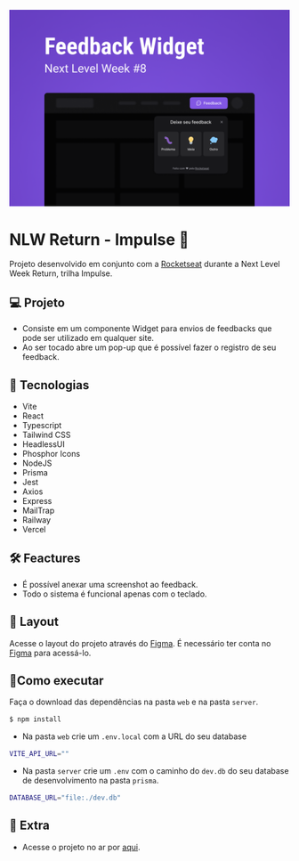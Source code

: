 <p align="center" >
    <img alt="capa" src="./assets-readme/FeedBackWidget.png">
</p>
<p aling="center">

# NLW Return - Impulse 🚀
Projeto desenvolvido em conjunto com a [Rocketseat](https://www.rocketseat.com.br/) durante a Next Level Week Return, trilha Impulse.

## 💻 Projeto 
- Consiste em um componente Widget para envios de feedbacks que pode ser utilizado em qualquer site.
- Ao ser tocado abre um pop-up que é possível fazer o registro de seu feedback.

## 🧪 Tecnologias
- Vite
- React
- Typescript
- Tailwind CSS
- HeadlessUI
- Phosphor Icons
- NodeJS
- Prisma
- Jest
- Axios
- Express
- MailTrap
- Railway
- Vercel

## 🛠️ Feactures
- É possível anexar uma screenshot ao feedback.
- Todo o sistema é funcional apenas com o teclado.

## 🔮 Layout
Acesse o layout do projeto através do [Figma](https://www.figma.com/community/file/1102912516166573468). É necessário ter conta no [Figma](https://www.figma.com) para acessá-lo.

## 📄Como executar
Faça o download das dependências na pasta `web` e na pasta `server`.
```bash
$ npm install
```
- Na pasta `web` crie um `.env.local` com a URL do seu database
```bash
VITE_API_URL=""
```
- Na pasta `server` crie um `.env` com o caminho do `dev.db` do seu database de desenvolvimento na pasta `prisma`.
```bash
DATABASE_URL="file:./dev.db"
```
## 💭 Extra
- Acesse o projeto no ar por [aqui](https://nlw-return-impulse-iota-six.vercel.app).